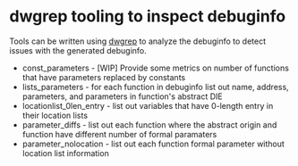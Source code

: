 # dwgrep tooling to inspect debuginfo

Tools can be written using [dwgrep](http://pmachata.github.io/dwgrep/)
to analyze the debuginfo to detect issues with the generated
debuginfo.

- const_parameters - [WIP] Provide some metrics on number of functions that have parameters replaced by constants
- lists_parameters - for each function in debuginfo list out name, address, parameters, and parameters in function's abstract DIE
- locationlist_0len_entry - list out variables that have 0-length entry in their location lists
- parameter_diffs - list out each function where the abstract origin and function have different number of formal paramaters
- parameter_nolocation - list out each function formal parameter without location list information
